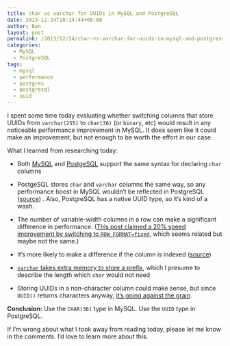 ```yaml
---
title: char vs varchar for UUIDs in MySQL and PostgreSQL
date: 2013-12-24T18:14:44+00:00
author: Ben
layout: post
permalink: /2013/12/24/char-vs-varchar-for-uuids-in-mysql-and-postgresql/
categories:
  - MySQL
  - PostgreSQL
tags:
  - mysql
  - performance
  - postgres
  - postgresql
  - uuid
---
```

I spent some time today evaluating whether switching columns that store UUIDs from `varchar(255)` to `char(36)` (or `binary`, etc) would result in any noticeable performance improvement in MySQL. It does seem like it could make an improvement, but not enough to be worth the effort in our case.

What I learned from researching today:

  * Both [MySQL](http://dba.stackexchange.com/questions/2640/what-is-the-performance-impact-of-using-char-vs-varchar-on-a-fixed-size-field) and [PostgeSQL](http://dba.stackexchange.com/questions/2640/what-is-the-performance-impact-of-using-char-vs-varchar-on-a-fixed-size-field) support the same syntax for declaring `char` columns
  * PostgeSQL stores `char` and `varchar` columns the same way, so any performance boost in MySQL wouldn&#8217;t be reflected in PostgreSQL ([source](http://stackoverflow.com/questions/5536444/rails-migration-for-creating-a-fixed-length-char12-column))
. Also, PostgreSQL has a native UUID type, so it&#8217;s kind of a wash.

  * The number of variable-width columns in a row can make a significant difference in performance. ([This post claimed a 20% speed improvement by switching to `ROW_FORMAT=fixed`](http://dba.stackexchange.com/questions/2640/what-is-the-performance-impact-of-using-char-vs-varchar-on-a-fixed-size-field), which seems related but maybe not the same.)
  * It&#8217;s more likely to make a difference if the column is indexed ([source](http://stackoverflow.com/questions/12161933/varchar-char-or-binary-to-improve-mysql-performance))
  * [`varchar` takes extra memory to store a prefix](http://stackoverflow.com/questions/10526176/mysql-varchar-or-char-for-fixed-length-string), which I presume to describe the length which `char` would not need
  * Storing UUIDs in a non-character column could make sense, but since `UUID()` returns characters anyway, [it&#8217;s going against the grain](http://forums.mysql.com/read.php?98,49626,51650#msg-51650).
  
**Conclusion:** Use the `CHAR(36)` type in MySQL.  Use the `UUID` type in PostgreSQL.

If I&#8217;m wrong about what I took away from reading today, please let me know in the comments. I&#8217;d love to learn more about this.
